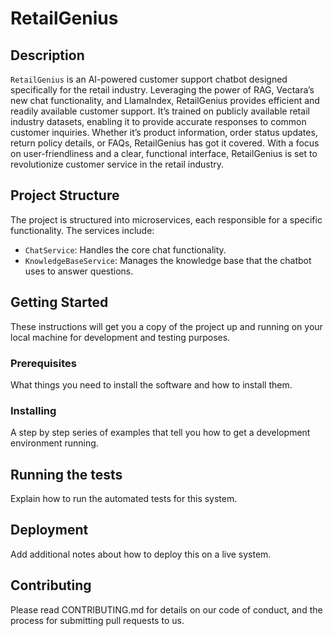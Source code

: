 # RetailGenius

## Description

`RetailGenius` is an AI-powered customer support chatbot designed specifically for the retail industry. Leveraging the power of RAG, Vectara’s new chat functionality, and LlamaIndex, RetailGenius provides efficient and readily available customer support. It’s trained on publicly available retail industry datasets, enabling it to provide accurate responses to common customer inquiries. Whether it’s product information, order status updates, return policy details, or FAQs, RetailGenius has got it covered. With a focus on user-friendliness and a clear, functional interface, RetailGenius is set to revolutionize customer service in the retail industry.

## Project Structure

The project is structured into microservices, each responsible for a specific functionality. The services include:

- `ChatService`: Handles the core chat functionality.
- `KnowledgeBaseService`: Manages the knowledge base that the chatbot uses to answer questions.

## Getting Started

These instructions will get you a copy of the project up and running on your local machine for development and testing purposes.

### Prerequisites

What things you need to install the software and how to install them.

### Installing

A step by step series of examples that tell you how to get a development environment running.

## Running the tests

Explain how to run the automated tests for this system.

## Deployment

Add additional notes about how to deploy this on a live system.

## Contributing

Please read CONTRIBUTING.md for details on our code of conduct, and the process for submitting pull requests to us.
